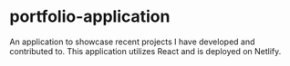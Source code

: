 # portfolio-application
An application to showcase recent projects I have developed and contributed to. This application utilizes React and is deployed on Netlify.
